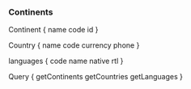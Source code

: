 ### Continents

Continent {
name
code
id
}

Country {
name
code
currency
phone
}

languages {
code
name
native
rtl
}

Query {
getContinents
getCountries
getLanguages
}
